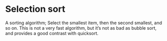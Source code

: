 # Selection sort

A sorting algorithm; Select the smallest item, then the second smallest, and so on.
This is not a very fast algorithm, but it’s not as bad as bubble sort, and provides a good contrast with quicksort.
